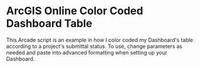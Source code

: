 # ArcGIS Online Color Coded Dashboard Table



This Arcade script is an example in how I color coded my Dashboard's table according to a project's submittal status.
To use, change parameters as needed and paste into advanced formatting when setting up your Dashboard.
